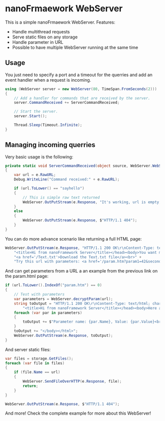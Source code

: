 # nanoFrmaework WebServer

This is a simple nanoFrmaework WebServer. Features:

- Handle multithread requests
- Serve static files on any storage
- Handle parameter in URL
- Possible to have multiple WebServer running at the same time

## Usage

You just need to specify a port and a timeout for the querries and add an event handler when a request is incoming.

```csharp
using (WebServer server = new WebServer(80, TimeSpan.FromSeconds(2)))
{
    // Add a handler for commands that are received by the server.
    server.CommandReceived += ServerCommandReceived;

    // Start the server.
    server.Start();

    Thread.Sleep(Timeout.Infinite);
}
```

## Managing incoming querries

Very basic usage is the following:

```csharp
private static void ServerCommandReceived(object source, WebServer.WebServerEventArgs e)
{
    var url = e.RawURL;
    Debug.WriteLine("Command received:" + e.RawURL);

    if (url.ToLower() == "sayhello")
    {
        // This is simple raw text returned
        WebServer.OutPutStream(e.Response, "It's working, url is empty, this is just raw text, /sayhello is just returning a raw text");
    }
    else
    {
        WebServer.OutPutStream(e.Response, $"HTTP/1.1 404");
    }
}
```

You can do more advance scenario like returning a full HTML page:

```csharp
WebServer.OutPutStream(e.Response, "HTTP/1.1 200 OK\r\nContent-Type: text/html; charset=utf-8\r\nCache-Control: no-cache\r\nConnection: close\r\n\r\n<html><head>" +
    "<title>Hi from nanoFramework Server</title></head><body>You want me to say hello in a real HTML page!<br/><a href='/useinternal'>Generate an internal text.txt file</a><br />" +
    "<a href='/Text.txt'>Download the Text.txt file</a><br>" +
    "Try this url with parameters: <a href='/param.htm?param1=42&second=24&NAme=Ellerbach'>/param.htm?param1=42&second=24&NAme=Ellerbach</a></body></html>");
```

And can get parameters from a URL a an example from the previous link on the param.html page:

```csharp
if (url.ToLower().IndexOf("param.htm") == 0)
{
    // Test with parameters
    var parameters = WebServer.decryptParam(url);
    string toOutput = "HTTP/1.1 200 OK\r\nContent-Type: text/html; charset=utf-8\r\nCache-Control: no-cache\r\nConnection: close\r\n\r\n<html><head>" +
        "<title>Hi from nanoFramework Server</title></head><body>Here are the parameters of this URL: <br />";
    foreach (var par in parameters)
    {
        toOutput += $"Parameter name: {par.Name}, Value: {par.Value}<br />";
    }
    toOutput += "</body></html>";
    WebServer.OutPutStream(e.Response, toOutput);
}
```

And server static files:

```csharp
var files = storage.GetFiles();
foreach (var file in files)
{
    if (file.Name == url)
    {
        WebServer.SendFileOverHTTP(e.Response, file);
        return;
    }
}

WebServer.OutPutStream(e.Response, $"HTTP/1.1 404");
```

And more! Check the complete example for more about this WebServer!